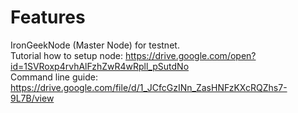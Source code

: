 # Features

IronGeekNode (Master Node) for testnet.
<br/> Tutorial how to setup node: https://drive.google.com/open?id=1SVRoxp4rvhAlFzhZwR4wRpll_pSutdNo
<br/> Command line guide: https://drive.google.com/file/d/1_JCfcGzINn_ZasHNFzKXcRQZhs7-9L7B/view
